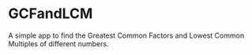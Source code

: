 # GCFandLCM
A simple app to find the Greatest Common Factors and Lowest Common Multiples of different numbers.
